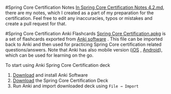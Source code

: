 #Spring Core Certification Notes
[In Spring Core Certification Notes 4.2.md](https://github.com/vojtechruz/spring-core-cert-notes-4.2/blob/master/Spring%20Core%20Certification%20Notes%204.2.md), there are my notes, which I created as a part of my preparation for the certification. Feel free to edit any inaccuracies,
typos or mistakes and create a pull request for that.

#Spring Core Certification Anki Flashcards
[Spring Core Certification.apkg](https://github.com/vojtechruz/spring-core-cert-notes-4.2/blob/master/Spring%20Core%20Certification.apkg) is a set of flashcards exported from [Anki software](http://ankisrs.net/) .
This file can be imported back to Anki and then used for practicing Spring Core certification related questions/answers.
Note that Anki has also mobile version ([iOS](https://itunes.apple.com/us/app/ankimobile-flashcards/id373493387?mt=8&ign-mpt=uo%3D4) , [Android](https://play.google.com/store/apps/details?id=com.ichi2.anki)), which can be used for learning on the go.

To start using Anki Spring Core Certification deck

1. [Download](http://ankisrs.net/) and install Anki Software
2. [Download](https://github.com/vojtechruz/spring-core-cert-notes-4.2/raw/master/Spring%20Core%20Certification.apkg) the Spring Core Certification Deck
3. Run Anki and import downloaded deck using `File → Import`
